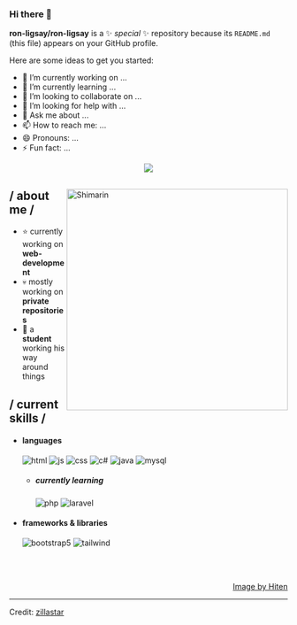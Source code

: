 ### Hi there 👋


**ron-ligsay/ron-ligsay** is a ✨ _special_ ✨ repository because its `README.md` (this file) appears on your GitHub profile.

Here are some ideas to get you started:

- 🔭 I’m currently working on ...
- 🌱 I’m currently learning ...
- 👯 I’m looking to collaborate on ...
- 🤔 I’m looking for help with ...
- 💬 Ask me about ...
- 📫 How to reach me: ...
- 😄 Pronouns: ...
- ⚡ Fun fact: ...

 <p align = center ><img src="https://i.imgur.com/x6qU1kR.png"> </p>
<div>

<img align="right" width="400" alt="Shimarin" src="https://cdn.discordapp.com/attachments/1012049378552315914/1069727698789871726/26.jpg"/>

<h2> / about me /</h2>

- ⭐ currently working on **web-development**
- 💀 mostly working on **private repositories**
- 👾 a **student** working his way around things

<h2> / current skills / </h2>
  
- <h4> languages </h4>
  <img src = "https://img.shields.io/badge/HTML5-E34F26?style=for-the-badge&logo=html5&logoColor=white" alt = "html" />
  <img src = "https://img.shields.io/badge/JavaScript-323330?style=for-the-badge&logo=javascript&logoColor=F7DF1E" alt = "js" />
  <img src = "https://img.shields.io/badge/CSS3-1572B6?style=for-the-badge&logo=css3&logoColor=white" alt = "css" />
  <img src = "https://img.shields.io/badge/c%23-%23239120.svg?style=for-the-badge&logo=c-sharp&logoColor=white" alt = "c#" />
  <img src = "https://img.shields.io/badge/java-%23ED8B00.svg?style=for-the-badge&logo=java&logoColor=white" alt = "java" />
  <img src = "https://img.shields.io/badge/-MySQL-grey?logo=mysql&logoColor=blue&style=for-the-badge" alt = "mysql" />
  
  - <h5> currently learning </h5>
    <img src = "https://img.shields.io/badge/-PHP-blue?logo=php&logoColor=white&style=for-the-badge" alt = "php">
    <img src = "https://img.shields.io/badge/-Laravel-6C6C6C?logo=laravel&logoColor=F05340&style=for-the-badge" alt = "laravel">
  
- <h4> frameworks & libraries </h4>
  <img src = "https://img.shields.io/badge/bootstrap-%23563D7C.svg?style=for-the-badge&logo=bootstrap&logoColor=white" alt = "bootstrap5" />
  <img src = "https://img.shields.io/badge/tailwind-428DF5?style=for-the-badge&logo=tailwindcss&logoColor=white" alt = "tailwind" />
  
  </br></br>
  
<div align="right">
<a href="https://www.pixiv.net/en/artworks/60223956">Image by Hiten</a>
  </div>
  </div>

---

Credit: [zillastar](https://github.com/zillastar)
